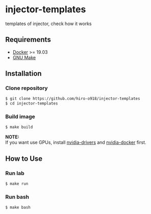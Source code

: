 # injector-templates
templates of injector, check how it works

## Requirements
- [Docker](https://www.docker.com/) >= 19.03
- [GNU Make](https://www.gnu.org/software/make/)

## Installation
### Clone repository
```bash
$ git clone https://github.com/hiro-o918/injector-templates
$ cd injector-templates
```

### Build image
```bash
$ make build
```

**NOTE:** <br> 
If you want use GPUs, install [nvidia-drivers](https://github.com/NVIDIA/nvidia-docker/wiki/Frequently-Asked-Questions#how-do-i-install-the-nvidia-driver) and [nvidia-docker](https://github.com/NVIDIA/nvidia-docker) first.


## How to Use
### Run lab
```bash
$ make run
```

### Run bash
```bash
$ make bash
```
